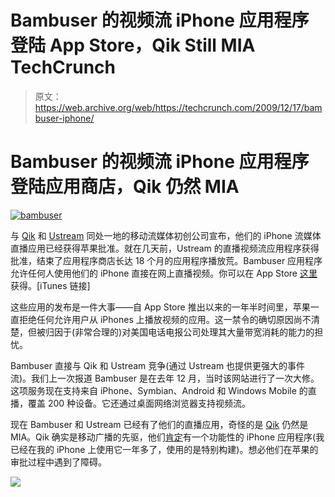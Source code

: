 # Bambuser 的视频流 iPhone 应用程序登陆 App Store，Qik Still MIA TechCrunch

> 原文：<https://web.archive.org/web/https://techcrunch.com/2009/12/17/bambuser-iphone/>

# Bambuser 的视频流 iPhone 应用程序登陆应用商店，Qik 仍然 MIA

[![](img/9a68bae54f5552383d812a8a99a89b06.png "bambuser")](https://web.archive.org/web/20221006083355/http://bambuser.com/)

与 [Qik](https://web.archive.org/web/20221006083355/http://www.qik.com/) 和 [Ustream](https://web.archive.org/web/20221006083355/http://www.ustream.tv/) 同处一地的移动流媒体初创公司宣布，他们的 iPhone 流媒体直播应用已经获得苹果批准。就在几天前，Ustream 的直播视频流应用程序获得批准，结束了应用程序商店长达 18 个月的应用程序播放荒。Bambuser 应用程序允许任何人使用他们的 iPhone 直接在网上直播视频。你可以在 App Store [这里](https://web.archive.org/web/20221006083355/http://itunes.apple.com/us/app/bambuser/id344600665?mt=8)获得。[iTunes 链接]

这些应用的发布是一件大事——自 App Store 推出以来的一年半时间里，苹果一直拒绝任何允许用户从 iPhones 上播放视频的应用。这一禁令的确切原因尚不清楚，但被归因于(非常合理的)对美国电话电报公司处理其大量带宽消耗的能力的担忧。

Bambuser 直接与 Qik 和 Ustream 竞争(通过 Ustream 也提供更强大的事件流)。我们上一次报道 Bambuser 是在去年 12 月，当时该网站进行了一次大修。这项服务现在支持来自 iPhone、Symbian、Android 和 Windows Mobile 的直播，覆盖 200 种设备。它还通过桌面网络浏览器支持视频流。

现在 Bambuser 和 Ustream 已经有了他们的直播应用，奇怪的是 [Qik](https://web.archive.org/web/20221006083355/http://www.qik.com/) 仍然是 MIA。Qik 确实是移动广播的先驱，他们[肯定](https://web.archive.org/web/20221006083355/http://www.beta.techcrunch.com/2009/06/25/qik-brings-live-video-to-the-iphone-3gs-but-you-still-wont-find-it-in-the-app-store/)有一个功能性的 iPhone 应用程序(我已经在我的 iPhone 上使用它一年多了，使用的是特别构建)。想必他们在苹果的审批过程中遇到了障碍。

![](img/00910c3db5a3470a3d6ae6ba996f1c38.png)